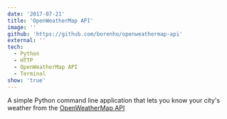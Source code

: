 ```yaml
---
date: '2017-07-21'
title: 'OpenWeatherMap API'
image: ''
github: 'https://github.com/borenho/openweathermap-api'
external: ''
tech:
  - Python
  - HTTP
  - OpenWeatherMap API
  - Terminal
show: 'true'
---
```


A simple Python command line application that lets you know your city's weather
from the [OpenWeatherMap API](https://openweathermap.org/)
